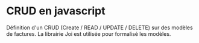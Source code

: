 # CRUD en javascript

Définition d'un CRUD (Create / READ / UPDATE / DELETE) sur des modèles de factures.
La librairie Joi est utilisée pour formalisé les modèles.
